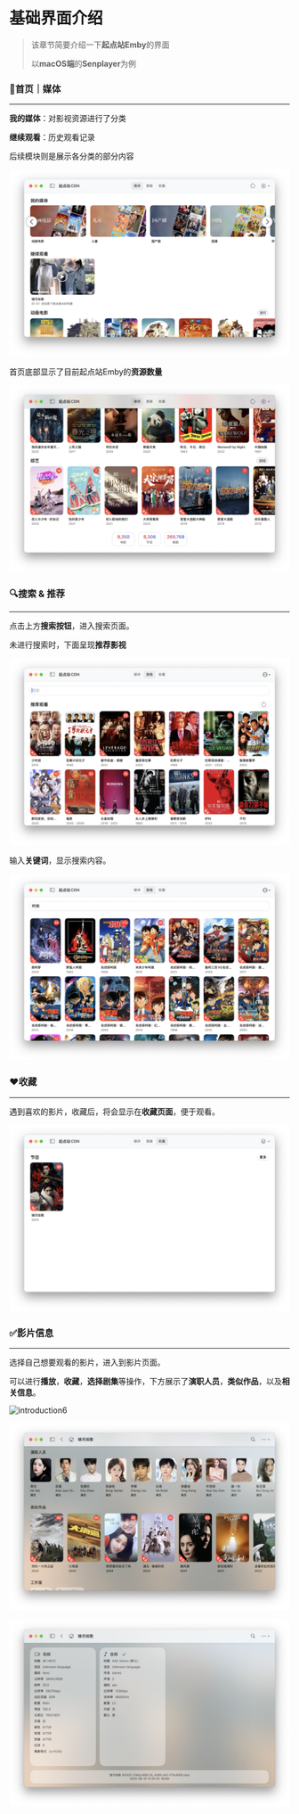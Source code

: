 # 基础界面介绍

> 该章节简要介绍一下**起点站Emby**的界面
>
> 以**macOS端**的**Senplayer**为例


### 🎦首页｜媒体

---

**我的媒体**：对影视资源进行了分类

**继续观看**：历史观看记录

后续模块则是展示各分类的部分内容

![introduction1](../images/2-how-to-use/3-basic-introduction/introduction1.png)

首页底部显示了目前起点站Emby的**资源数量**

![introduction2](../images/2-how-to-use/3-basic-introduction/introduction2.png)

### 🔍搜索 & 推荐

---

点击上方**搜索按钮**，进入搜索页面。

未进行搜索时，下面呈现**推荐影视**

![introduction3](../images/2-how-to-use/3-basic-introduction/introduction3.png)

输入**关键词**，显示搜索内容。

![introduction4](../images/2-how-to-use/3-basic-introduction/introduction4.png)

### ❤️收藏

---

遇到喜欢的影片，收藏后，将会显示在**收藏页面**，便于观看。

![introduction5](../images/2-how-to-use/3-basic-introduction/introduction5.png)

### ✅影片信息

---

选择自己想要观看的影片，进入到影片页面。

可以进行**播放**，**收藏**，**选择剧集**等操作，下方展示了**演职人员**，**类似作品**，以及**相关信息**。

![introduction6](../images/2-how-to-use/3-basic-introduction/introduction6.png)

![introduction7](../images/2-how-to-use/3-basic-introduction/introduction7.png)

![introduction8](../images/2-how-to-use/3-basic-introduction/introduction8.png)
